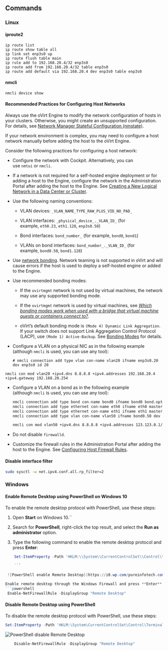 ## Commands
### Linux
#### iproute2
```
ip route list
ip route show table all
ip link set enp3s0 up
ip route flush table main
ip rule add to 192.168.20.4/32 enp3s0
ip route add from 192.168.20.4/32 table enp3s0
ip route add default via 192.168.20.4 dev enp3s0 table enp3s0

```
#### nmcli
```
nmcli device show
```
#### Recommended Practices for Configuring Host Networks
Always use the oVirt Engine to modify the network configuration of hosts in your clusters. Otherwise, you might create an unsupported configuration. For details, see [Network Manager Stateful Configuration (nmstate)](https://ovirt.org/documentation/administration_guide/index#con-Network-Manager-Stateful-Configuration-nmstate).

If your network environment is complex, you may need to configure a host network manually before adding the host to the oVirt Engine.

Consider the following practices for configuring a host network:

-   Configure the network with Cockpit. Alternatively, you can use `nmtui` or `nmcli`.
    
-   If a network is not required for a self-hosted engine deployment or for adding a host to the Engine, configure the network in the Administration Portal after adding the host to the Engine. See [Creating a New Logical Network in a Data Center or Cluster](https://ovirt.org/documentation/administration_guide/index#Creating_a_new_logical_network_in_a_data_center_or_cluster).
    
-   Use the following naming conventions:
    
    -   VLAN devices: `_VLAN_NAME_TYPE_RAW_PLUS_VID_NO_PAD_`
        
    -   VLAN interfaces: `_physical_device_._VLAN_ID_` (for example, `eth0.23`, `eth1.128`, `enp3s0.50`)
        
    -   Bond interfaces: `bond_number_` (for example, `bond0`, `bond1`)
        
    -   VLANs on bond interfaces: `bond_number_._VLAN_ID_` (for example, `bond0.50`, `bond1.128`)
        
    
-   Use [network bonding](https://ovirt.org/documentation/administration_guide/index#sect-Network_Bonding). Network teaming is not supported in oVirt and will cause errors if the host is used to deploy a self-hosted engine or added to the Engine.
    
-   Use recommended bonding modes:
    
    -   If the `ovirtmgmt` network is not used by virtual machines, the network may use any supported bonding mode.
        
    -   If the `ovirtmgmt` network is used by virtual machines, see [_Which bonding modes work when used with a bridge that virtual machine guests or containers connect to?_](https://access.redhat.com/solutions/67546).
        
    -   oVirt’s default bonding mode is `(Mode 4) Dynamic Link Aggregation`. If your switch does not support Link Aggregation Control Protocol (LACP), use `(Mode 1) Active-Backup`. See [Bonding Modes](https://ovirt.org/documentation/administration_guide/index#Bonding_Modes) for details.
        
    
-   Configure a VLAN on a physical NIC as in the following example (although `nmcli` is used, you can use any tool):
    
    ```
    # nmcli connection add type vlan con-name vlan20 ifname enp3s0.20 dev enp3s0 id 20
    ```
    
`nmcli con mod vlan20 +ipv4.dns 8.8.8.8 +ipv4.addresses 192.168.20.4 +ipv4.gateway 192.168.20.254`
    
-   Configure a VLAN on a bond as in the following example (although `nmcli` is used, you can use any tool):
    
    ``` bash
    nmcli connection add type bond con-name bond0 ifname bond0 bond.options "mode=active-backup,miimon=100" ipv4.method disabled ipv6.method ignore
    nmcli connection add type ethernet con-name eth0 ifname eth0 master bond0 slave-type bond
    nmcli connection add type ethernet con-name eth1 ifname eth1 master bond0 slave-type bond
    nmcli connection add type vlan con-name vlan50 ifname bond0.50 dev bond0 id 50
    
	nmcli con mod vlan50 +ipv4.dns 8.8.8.8 +ipv4.addresses 123.123.0.1/24 +ipv4.gateway 123.123.0.254
    ```
    
-   Do not disable `firewalld`.
    
-   Customize the firewall rules in the Administration Portal after adding the host to the Engine. See [Configuring Host Firewall Rules](https://ovirt.org/documentation/administration_guide/index#Configuring_Host_Firewall_Rules).

#### Disable interface filter
``` bash
sudo sysctl -w net.ipv4.conf.all.rp_filter=2
```

### Windows
#### Enable Remote Desktop using PowerShell on Windows 10

To enable the remote desktop protocol with PowerShell, use these steps:

1.  Open **Start** on Windows 10.``
    
2.  Search for **PowerShell**, right-click the top result, and select the **Run as administrator** option.
    
3.  Type the following command to enable the remote desktop protocol and press **Enter**:

```powershell
    Set-ItemProperty -Path 'HKLM:\\System\\CurrentControlSet\\Control\\Terminal Server' -name "fDenyTSConnections" -value 0

	```
	
 ![PowerShell enable Remote Desktop](https://i0.wp.com/pureinfotech.com/wp-content/uploads/2020/02/enable-remote-desktop-powershell-windows-10-2022.webp?resize=827%2C158&quality=78&strip=all&ssl=1)

Enable remote desktop through the Windows Firewall and press **Enter**: 
```powershell
 Enable-NetFirewallRule -DisplayGroup "Remote Desktop"
```

#### Disable Remote Desktop using PowerShell

To disable the remote desktop protocol with PowerShell, use these steps:
```powershell
Set-ItemProperty -Path 'HKLM:\System\CurrentControlSet\Control\Terminal Server' -name "fDenyTSConnections" -value 1
```

![PowerShell disable Remote Desktop](https://i0.wp.com/pureinfotech.com/wp-content/uploads/2020/02/disable-remote-desktop-powershell-windows-10-2022.webp?resize=827%2C158&quality=78&strip=all&ssl=1)
```powershell
    Disable-NetFirewallRule -DisplayGroup "Remote Desktop"
```
